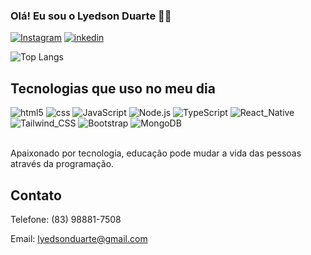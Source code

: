### Olá! Eu sou o Lyedson Duarte 👋🏼

[![Instagram](https://img.shields.io/badge/Instagram-E4405F?style=for-the-badge&logo=instagram&logoColor=white)](https://www.instagram.com/lyedson_duarte?igsh=MTF2NHJkejJxN2x3ZQ==)
[![inkedin](https://img.shields.io/badge/LinkedIn-0077B5?style=for-the-badge&logo=linkedin&logoColor=white)](https://www.linkedin.com/in/lyedson-duarte-b8451a244?trk=contact-info)


![Top Langs](https://github-readme-stats.vercel.app/api/top-langs/?username=LYEDSON-1&layout=compact)

## Tecnologias que uso no meu dia 

<div style="display:inline_block ">
<img  alt="html5" src="https://img.shields.io/badge/HTML5-E34F26?style=for-the-badge&logo=html5&logoColor=white"/>
<img   alt="css" src="https://img.shields.io/badge/CSS-239120?&style=for-the-badge&logo=css3&logoColor=white"/>
<img   alt="JavaScript" src="https://img.shields.io/badge/JavaScript-323330?style=for-the-badge&logo=javascript&logoColor=F7DF1E"/>
<img   alt="Node.js" src="https://img.shields.io/badge/Node.js-43853D?style=for-the-badge&logo=node.js&logoColor=white"/>
<img   alt="TypeScript" src="https://img.shields.io/badge/TypeScript-007ACC?style=for-the-badge&logo=typescript&logoColor=white"/>
<img   alt="React_Native" src="https://img.shields.io/badge/React-20232A?style=for-the-badge&logo=react&logoColor=61DAFB"/>
<img   alt="Tailwind_CSS" src="https://img.shields.io/badge/Tailwind_CSS-38B2AC?style=for-the-badge&logo=tailwind-css&logoColor=white"/>
<img  alt="Bootstrap" src="https://img.shields.io/badge/Bootstrap-563D7C?style=for-the-badge&logo=bootstrap&logoColor=white"/>
<img  alt="MongoDB" src="https://img.shields.io/badge/MongoDB-4EA94B?style=for-the-badge&logo=mongodb&logoColor=white"/>
</div><br/>

Apaixonado por tecnologia, educação pode mudar a vida das pessoas através da programação.

## Contato

Telefone: (83) 98881-7508

Email: lyedsonduarte@gmail.com

